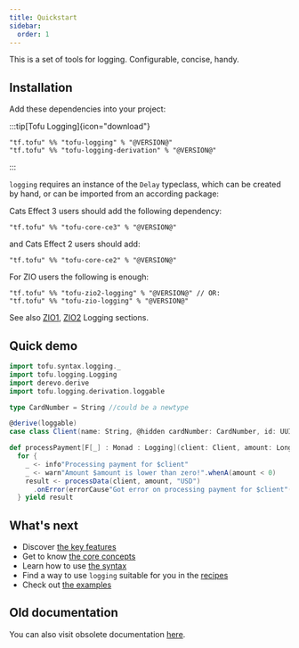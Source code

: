 ```yaml
---
title: Quickstart
sidebar:
  order: 1
---
```


This is a set of tools for logging. Configurable, concise, handy.

## Installation

Add these dependencies into your project:

:::tip[Tofu Logging]{icon="download"}
```
"tf.tofu" %% "tofu-logging" % "@VERSION@"
"tf.tofu" %% "tofu-logging-derivation" % "@VERSION@"
```

:::


`logging` requires an instance of the `Delay` typeclass, which can be created by hand, or can be imported from an
according package:

Cats Effect 3 users should add the following dependency:

```
"tf.tofu" %% "tofu-core-ce3" % "@VERSION@"
```

and Cats Effect 2 users should add:

```
"tf.tofu" %% "tofu-core-ce2" % "@VERSION@"
```

For ZIO users the following is enough:

```
"tf.tofu" %% "tofu-zio2-logging" % "@VERSION@" // OR:
"tf.tofu" %% "tofu-zio-logging" % "@VERSION@"

```

See also [ZIO1](/docs/logging/recipes/zio1), [ZIO2](/docs/logging/recipes/zio2) Logging sections.

## Quick demo

```scala
import tofu.syntax.logging._
import tofu.logging.Logging
import derevo.derive
import tofu.logging.derivation.loggable

type CardNumber = String //could be a newtype

@derive(loggable)
case class Client(name: String, @hidden cardNumber: CardNumber, id: UUID)

def processPayment[F[_] : Monad : Logging](client: Client, amount: Long): F[Result] =
  for {
    _ <- info"Processing payment for $client"
    _ <- warn"Amount $amount is lower than zero!".whenA(amount < 0)
    result <- processData(client, amount, "USD")
      .onError(errorCause"Got error on processing payment for $client"(_))
  } yield result
```

## What's next

- Discover [the key features](/docs/logging/key-features)
- Get to know [the core concepts](/docs/logging/core-concepts)
- Learn how to use [the syntax](/docs/logging/syntax)
- Find a way to use `logging` suitable for you in the [recipes](/docs/logging/recipes/list)
- Check out [the examples](https://github.com/tofu-tf/tofu/tree/master/examples/ce2/src/main/scala-2/tofu/example/logging)

## Old documentation

You can also visit obsolete documentation [here](/docs/logging/old).
